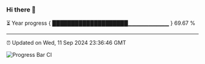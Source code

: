 ### Hi there 👋

⏳ Year progress { ████████████████████▁▁▁▁▁▁▁▁▁▁ } 69.67 %

---

⏰ Updated on Wed, 11 Sep 2024 23:36:46 GMT

![Progress Bar CI](https://github.com/IshwaranRudhara/GIT-ACTION/workflows/Progress%20Bar%20CI/badge.svg)
